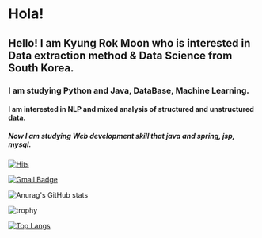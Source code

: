 # Hola! 
## Hello! I am Kyung Rok Moon who is interested in Data extraction method & Data Science from South Korea. 

### I am studying Python and Java, DataBase, Machine Learning. 
#### I am interested in NLP and mixed analysis of structured and unstructured data. 
##### Now I am studying Web development skill that java and spring, jsp, mysql.


[![Hits](https://hits.seeyoufarm.com/api/count/incr/badge.svg?url=https%3A%2F%2Fgithub.com%2Fsig6774%2Fsig6774&count_bg=%2379C83D&title_bg=%23555555&icon=&icon_color=%2323F63C&title=hits&edge_flat=true)](https://hits.seeyoufarm.com)

[![Gmail Badge](https://img.shields.io/badge/Gmail-d14836?style=flat-square&logo=Gmail&logoColor=white&link=mailto:fpdl6281@gmail.com)](mailto:fpdl6281@gmail.com)

![Anurag's GitHub stats](https://github-readme-stats.vercel.app/api?username=sig6774&show_icons=true&theme=merko)

![trophy](https://github-profile-trophy.vercel.app/?username=sig6774)


[![Top Langs](https://github-readme-stats.vercel.app/api/top-langs/?username=sig6774&layout=compact)](https://github.com/sig6774/github-readme-stats)


